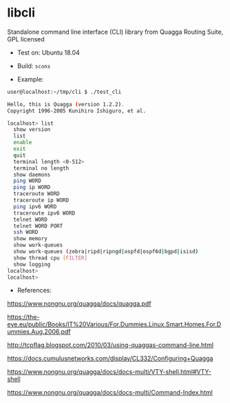 # libcli
Standalone command line interface (CLI) library from Quagga Routing Suite, GPL licensed


- Test on:
Ubuntu 18.04


- Build:
```scons```


- Example:
```sh
user@localhost:~/tmp/cli $ ./test_cli 

Hello, this is Quagga (version 1.2.2).
Copyright 1996-2005 Kunihiro Ishiguro, et al.

localhost> list
  show version
  list
  enable
  exit
  quit
  terminal length <0-512>
  terminal no length
  show daemons
  ping WORD
  ping ip WORD
  traceroute WORD
  traceroute ip WORD
  ping ipv6 WORD
  traceroute ipv6 WORD
  telnet WORD
  telnet WORD PORT
  ssh WORD
  show memory
  show work-queues
  show work-queues (zebra|ripd|ripngd|ospfd|ospf6d|bgpd|isisd)
  show thread cpu [FILTER]
  show logging
localhost> 
localhost> 
```

- References:


https://www.nongnu.org/quagga/docs/quagga.pdf

https://the-eye.eu/public/Books/IT%20Various/For.Dummies.Linux.Smart.Homes.For.Dummies.Aug.2006.pdf

http://tcpflag.blogspot.com/2010/03/using-quaggas-command-line.html

https://docs.cumulusnetworks.com/display/CL332/Configuring+Quagga

https://www.nongnu.org/quagga/docs/docs-multi/VTY-shell.html#VTY-shell

https://www.nongnu.org/quagga/docs/docs-multi/Command-Index.html

